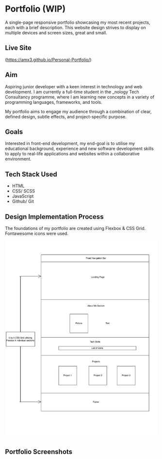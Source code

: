 # Portfolio (WIP)

A single-page responsive portfolio showcasing my most recent projects, each with a brief description. This website design strives to display on multiple devices and screen sizes, great and small.

## Live Site

(https://amx3.github.io/Personal-Portfolio/)

## Aim

Aspiring junior developer with a keen interest in technology and web development. I am currently a full-time student in the \_nology Tech Consultancy programme, where I am learning new concepts in a variety of programming languages, frameworks, and tools.

My portfolio aims to engage my audience through a combination of clear, defined design, subtle effects, and project-specific purpose.

## Goals

Interested in front-end development, my end-goal is to utilise my educational background, experience and new software development skills to apply to real-life applications and websites within a collaborative environment.

## Tech Stack Used

-   HTML
-   CSS/ SCSS
-   JavaScript
-   Github/ Git

## Design Implementation Process

The foundations of my portfolio are created using Flexbox & CSS Grid. Fontawesome icons were used.

![image](Images/FinalDesign.jpg)

## Portfolio Screenshots
